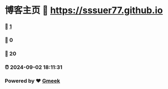 # 博客主页 :link: https://sssuer77.github.io 
### :page_facing_up: [1](https://sssuer77.github.io/tag.html) 
### :speech_balloon: 0 
### :hibiscus: 20 
### :alarm_clock: 2024-09-02 18:11:31 
### Powered by :heart: [Gmeek](https://github.com/Meekdai/Gmeek)
